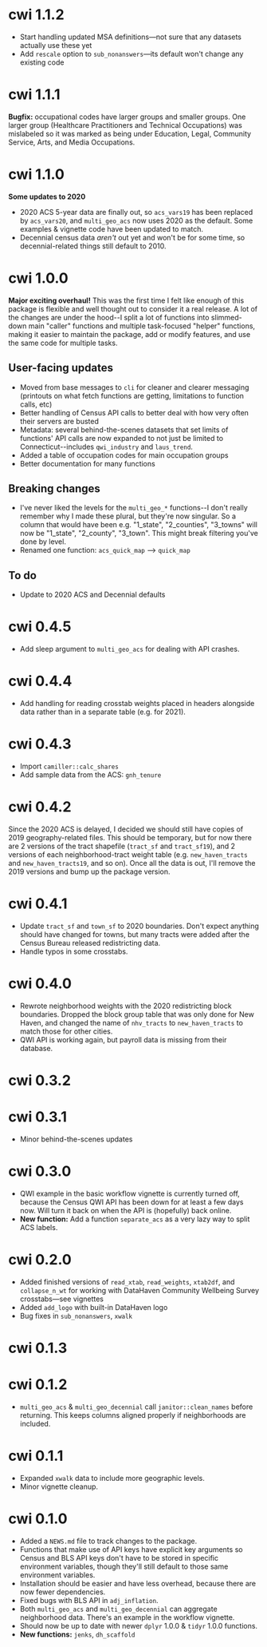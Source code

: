 # cwi 1.1.2

- Start handling updated MSA definitions—not sure that any datasets actually use these yet
- Add `rescale` option to `sub_nonanswers`—its default won't change any existing code

# cwi 1.1.1

**Bugfix:** occupational codes have larger groups and smaller groups. One larger group (Healthcare Practitioners and Technical Occupations) was mislabeled so it was marked as being under Education, Legal, Community Service, Arts, and Media Occupations.

# cwi 1.1.0

**Some updates to 2020**

- 2020 ACS 5-year data are finally out, so `acs_vars19` has been replaced by `acs_vars20`, and `multi_geo_acs` now uses 2020 as the default. Some examples & vignette code have been updated to match.
- Decennial census data _aren't_ out yet and won't be for some time, so decennial-related things still default to 2010.

# cwi 1.0.0

**Major exciting overhaul!** This was the first time I felt like enough of this package is flexible and well thought out to consider it a real release. A lot of the changes are under the hood--I split a lot of functions into slimmed-down main "caller" functions and multiple task-focused "helper" functions, making it easier to maintain the package, add or modify features, and use the same code for multiple tasks.

## User-facing updates

- Moved from base messages to `cli` for cleaner and clearer messaging (printouts on what fetch functions are getting, limitations to function calls, etc)
- Better handling of Census API calls to better deal with how very often their servers are busted
- Metadata: several behind-the-scenes datasets that set limits of functions' API calls are now expanded to not just be limited to Connecticut--includes `qwi_industry` and `laus_trend`.
- Added a table of occupation codes for main occupation groups
- Better documentation for many functions

## Breaking changes

- I've never liked the levels for the `multi_geo_*` functions--I don't really remember why I made these plural, but they're now singular. So a column that would have been e.g. "1_state", "2_counties", "3_towns" will now be "1_state", "2_county", "3_town". This might break filtering you've done by level.
- Renamed one function: `acs_quick_map` --> `quick_map`

## To do

- Update to 2020 ACS and Decennial defaults

# cwi 0.4.5

- Add sleep argument to `multi_geo_acs` for dealing with API crashes.

# cwi 0.4.4

- Add handling for reading crosstab weights placed in headers alongside data rather than in a separate table (e.g. for 2021).

# cwi 0.4.3

- Import `camiller::calc_shares`
- Add sample data from the ACS: `gnh_tenure`

# cwi 0.4.2

Since the 2020 ACS is delayed, I decided we should still have copies of 2019 geography-related files. This should be temporary, but for now there are 2 versions of the tract shapefile (`tract_sf` and `tract_sf19`), and 2 versions of each neighborhood-tract weight table (e.g. `new_haven_tracts` and `new_haven_tracts19`, and so on). Once all the data is out, I'll remove the 2019 versions and bump up the package version.

# cwi 0.4.1

- Update `tract_sf` and `town_sf` to 2020 boundaries. Don't expect anything should have changed for towns, but many tracts were added after the Census Bureau released redistricting data.
- Handle typos in some crosstabs.

# cwi 0.4.0

- Rewrote neighborhood weights with the 2020 redistricting block boundaries. Dropped the block group table that was only done for New Haven, and changed the name of `nhv_tracts` to `new_haven_tracts` to match those for other cities.
- QWI API is working again, but payroll data is missing from their database.

# cwi 0.3.2

# cwi 0.3.1

- Minor behind-the-scenes updates

# cwi 0.3.0

- QWI example in the basic workflow vignette is currently turned off, because the Census QWI API has been down for at least a few days now. Will turn it back on when the API is (hopefully) back online.
- **New function:** Add a function `separate_acs` as a very lazy way to split ACS labels.

# cwi 0.2.0

- Added finished versions of `read_xtab`, `read_weights`, `xtab2df`, and `collapse_n_wt` for working with DataHaven Community Wellbeing Survey crosstabs—see vignettes
- Added `add_logo` with built-in DataHaven logo
- Bug fixes in `sub_nonanswers`, `xwalk`

# cwi 0.1.3

# cwi 0.1.2

- `multi_geo_acs` & `multi_geo_decennial` call `janitor::clean_names` before returning. This keeps columns aligned properly if neighborhoods are included.

# cwi 0.1.1

- Expanded `xwalk` data to include more geographic levels.
- Minor vignette cleanup.

# cwi 0.1.0

- Added a `NEWS.md` file to track changes to the package.
- Functions that make use of API keys have explicit key arguments so Census and BLS API keys don't have to be stored in specific environment variables, though they'll still default to those same environment variables.
- Installation should be easier and have less overhead, because there are now fewer dependencies.
- Fixed bugs with BLS API in `adj_inflation`.
- Both `multi_geo_acs` and `multi_geo_decennial` can aggregate neighborhood data. There's an example in the workflow vignette.
- Should now be up to date with newer `dplyr` 1.0.0 & `tidyr` 1.0.0 functions.
- **New functions:** `jenks`, `dh_scaffold`
